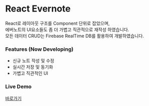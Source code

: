 # React Evernote
React로 레이아웃 구조를 Component 단위로 잡았으며,<br>
에버노트의 UI요소들도 좀 더 가볍고 직관적으로 재작성 하였습니다.<br>
모든 데이터 CRUD는 Firebase RealTime DB를 활용하여 개발하였습니다.

### Features (Now Developing)
* 신규 노트 작성 및 수정
* 실시간 저장 및 동기화
* 가볍고 직관적인 UI

### Live Demo
[바로가기](http://codejs.co.kr/development/views/react-evernote)
